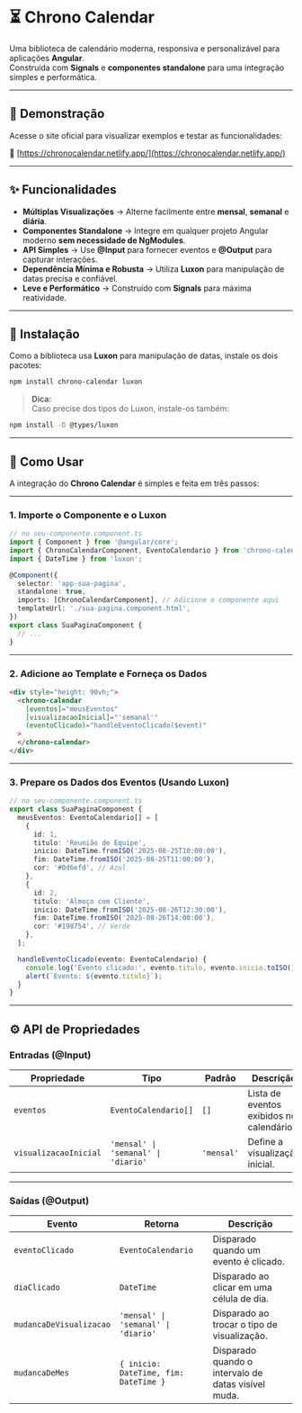 # ⏳ Chrono Calendar

Uma biblioteca de calendário moderna, responsiva e personalizável para aplicações **Angular**.  
Construída com **Signals** e **componentes standalone** para uma integração simples e performática.

---

## 🎥 Demonstração

Acesse o site oficial para visualizar exemplos e testar as funcionalidades:

🔗 [https://chronocalendar.netlify.app/](https://chronocalendar.netlify.app/)

---

## ✨ Funcionalidades

- **Múltiplas Visualizações** → Alterne facilmente entre **mensal**, **semanal** e **diária**.
- **Componentes Standalone** → Integre em qualquer projeto Angular moderno **sem necessidade de NgModules**.
- **API Simples** → Use **@Input** para fornecer eventos e **@Output** para capturar interações.
- **Dependência Mínima e Robusta** → Utiliza **Luxon** para manipulação de datas precisa e confiável.
- **Leve e Performático** → Construído com **Signals** para máxima reatividade.

---

## 💾 Instalação

Como a biblioteca usa **Luxon** para manipulação de datas, instale os dois pacotes:

```bash
npm install chrono-calendar luxon
```

> **Dica:**  
> Caso precise dos tipos do Luxon, instale-os também:
```bash
npm install -D @types/luxon
```

---

## 🚀 Como Usar

A integração do **Chrono Calendar** é simples e feita em três passos:

---

### **1. Importe o Componente e o Luxon**

```typescript
// no seu-componente.component.ts
import { Component } from '@angular/core';
import { ChronoCalendarComponent, EventoCalendario } from 'chrono-calendar';
import { DateTime } from 'luxon';

@Component({
  selector: 'app-sua-pagina',
  standalone: true,
  imports: [ChronoCalendarComponent], // Adicione o componente aqui
  templateUrl: './sua-pagina.component.html',
})
export class SuaPaginaComponent {
  // ...
}
```

---

### **2. Adicione ao Template e Forneça os Dados**

```html
<div style="height: 90vh;">
  <chrono-calendar
    [eventos]="meusEventos"
    [visualizacaoInicial]="'semanal'"
    (eventoClicado)="handleEventoClicado($event)"
  >
  </chrono-calendar>
</div>
```

---

### **3. Prepare os Dados dos Eventos (Usando Luxon)**

```typescript
// no seu-componente.component.ts
export class SuaPaginaComponent {
  meusEventos: EventoCalendario[] = [
    {
      id: 1,
      titulo: 'Reunião de Equipe',
      inicio: DateTime.fromISO('2025-08-25T10:00:00'),
      fim: DateTime.fromISO('2025-08-25T11:00:00'),
      cor: '#0d6efd', // Azul
    },
    {
      id: 2,
      titulo: 'Almoço com Cliente',
      inicio: DateTime.fromISO('2025-08-26T12:30:00'),
      fim: DateTime.fromISO('2025-08-26T14:00:00'),
      cor: '#198754', // Verde
    },
  ];

  handleEventoClicado(evento: EventoCalendario) {
    console.log('Evento clicado:', evento.titulo, evento.inicio.toISO());
    alert(`Evento: ${evento.titulo}`);
  }
}
```

---

## ⚙️ API de Propriedades

### **Entradas (@Input)**

| Propriedade           | Tipo                           | Padrão    | Descrição                                 |
|----------------------|--------------------------------|-----------|------------------------------------------|
| `eventos`           | `EventoCalendario[]`          | `[]`      | Lista de eventos exibidos no calendário. |
| `visualizacaoInicial` | `'mensal' \| 'semanal' \| 'diario'` | `'mensal'` | Define a visualização inicial.          |

---

### **Saídas (@Output)**

| Evento                 | Retorna                                  | Descrição                                                  |
|-----------------------|----------------------------------------|-----------------------------------------------------------|
| `eventoClicado`      | `EventoCalendario`                     | Disparado quando um evento é clicado.                     |
| `diaClicado`         | `DateTime`                             | Disparado ao clicar em uma célula de dia.                 |
| `mudancaDeVisualizacao` | `'mensal' \| 'semanal' \| 'diario'` | Disparado ao trocar o tipo de visualização.               |
| `mudancaDeMes`       | `{ inicio: DateTime, fim: DateTime }` | Disparado quando o intervalo de datas visível muda.       |